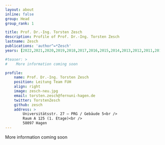 ```yaml
---
layout: about
inline: false
group: Head
group_rank: 1

title: Prof. Dr.-Ing. Torsten Zesch
description: Profile of Prof. Dr.-Ing. Torsten Zesch
lastname: Zesch
publications: 'author^=*Zesch'
years: [2022,2021,2020,2019,2018,2017,2016,2015,2014,2013,2012,2011,2010,2009,2008,2007,2006]

#teaser: >
#    More information coming soon

profile:
    name: Prof. Dr.-Ing. Torsten Zesch
    position: Leitung Team FUH
    align: right
    image: zesch-neu.jpg
    email: torsten.zesch@fernuni-hagen.de
    twitter: TorstenZesch
    github: zesch
    address: >
        Universitätsstr. 27 – PRG / Gebäude 5<br />
        Raum A 125 (1. Etage)<br />
        58097 Hagen
---
```


More information coming soon
